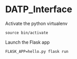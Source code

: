 # DATP_Interface


Activate the python virtualenv

`source bin/activate`

Launch the Flask app

`FLASK_APP=hello.py flask run`
